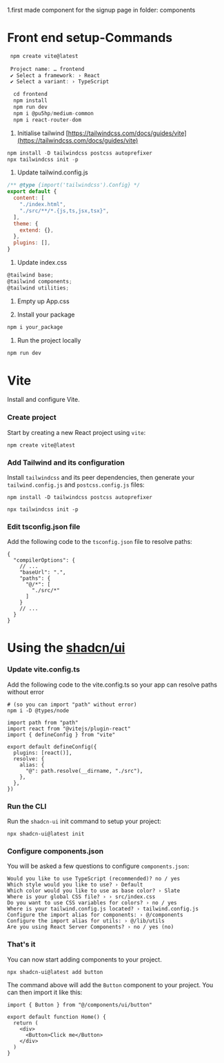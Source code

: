 1.first made component for the signup page in folder: components

#  Front end setup-Commands

```javascript
 npm create vite@latest
 
 Project name: … frontend
 ✔ Select a framework: › React
 ✔ Select a variant: › TypeScript

  cd frontend
  npm install
  npm run dev
  npm i @pu5hp/medium-common
  npm i react-router-dom
```
1.  Initialise tailwind [https://tailwindcss.com/docs/guides/vite](https://tailwindcss.com/docs/guides/vite)

```javascript
npm install -D tailwindcss postcss autoprefixer
npx tailwindcss init -p
```

1.  Update tailwind.config.js

```javascript
/** @type {import('tailwindcss').Config} */
export default {
  content: [
    "./index.html",
    "./src/**/*.{js,ts,jsx,tsx}",
  ],
  theme: {
    extend: {},
  },
  plugins: [],
}
```

1.  Update index.css

```javascript
@tailwind base;
@tailwind components;
@tailwind utilities;
```

1.  Empty up App.css

2.  Install your package

```javascript
npm i your_package
```

1.  Run the project locally

```javascript
npm run dev
```
# Vite

Install and configure Vite.

### [](https://ui.shadcn.com/docs/installation/vite#create-project)Create project

Start by creating a new React project using `vite`:

```
npm create vite@latest
```

### [](https://ui.shadcn.com/docs/installation/vite#add-tailwind-and-its-configuration)Add Tailwind and its configuration

Install `tailwindcss` and its peer dependencies, then generate your `tailwind.config.js` and `postcss.config.js` files:

```
npm install -D tailwindcss postcss autoprefixer
 
npx tailwindcss init -p
```

### [](https://ui.shadcn.com/docs/installation/vite#edit-tsconfigjson-file)Edit tsconfig.json file

Add the following code to the `tsconfig.json` file to resolve paths:

```
{
  "compilerOptions": {
    // ...
    "baseUrl": ".",
    "paths": {
      "@/*": [
        "./src/*"
      ]
    }
    // ...
  }
}
```
# Using the [shadcn/ui](https://ui.shadcn.com/)
### [](https://ui.shadcn.com/docs/installation/vite#update-viteconfigts)Update vite.config.ts

Add the following code to the vite.config.ts so your app can resolve paths without error

```
# (so you can import "path" without error)
npm i -D @types/node
```

```
import path from "path"
import react from "@vitejs/plugin-react"
import { defineConfig } from "vite"
 
export default defineConfig({
  plugins: [react()],
  resolve: {
    alias: {
      "@": path.resolve(__dirname, "./src"),
    },
  },
})
```

### [](https://ui.shadcn.com/docs/installation/vite#run-the-cli)Run the CLI

Run the `shadcn-ui` init command to setup your project:

```
npx shadcn-ui@latest init
```

### [](https://ui.shadcn.com/docs/installation/vite#configure-componentsjson)Configure components.json

You will be asked a few questions to configure `components.json`:

```
Would you like to use TypeScript (recommended)? no / yes
Which style would you like to use? › Default
Which color would you like to use as base color? › Slate
Where is your global CSS file? › › src/index.css
Do you want to use CSS variables for colors? › no / yes
Where is your tailwind.config.js located? › tailwind.config.js
Configure the import alias for components: › @/components
Configure the import alias for utils: › @/lib/utils
Are you using React Server Components? › no / yes (no)
```

### [](https://ui.shadcn.com/docs/installation/vite#thats-it)That's it

You can now start adding components to your project.

```
npx shadcn-ui@latest add button
```

The command above will add the `Button` component to your project. You can then import it like this:

```
import { Button } from "@/components/ui/button"
 
export default function Home() {
  return (
    <div>
      <Button>Click me</Button>
    </div>
  )
}
```
